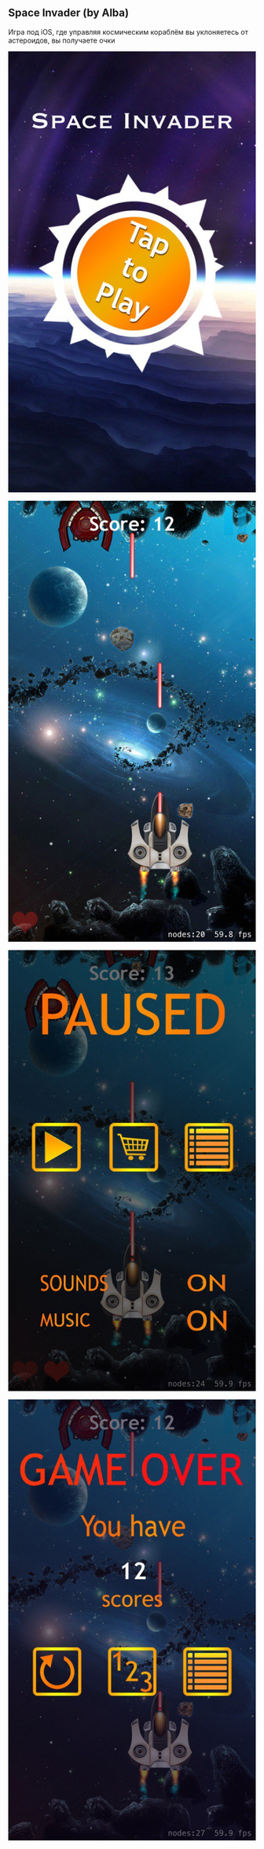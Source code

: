 ## Space Invader (by Alba)
Игра под iOS, где управляя космическим кораблём вы уклоняетесь от астероидов, вы получаете очки

![](/images/1.jpg "Приветствие")

![](/images/2.jpg "Процесс игры")

![](/images/4.jpg "Меню паузы")

![](/images/3.jpg "Конец игры")